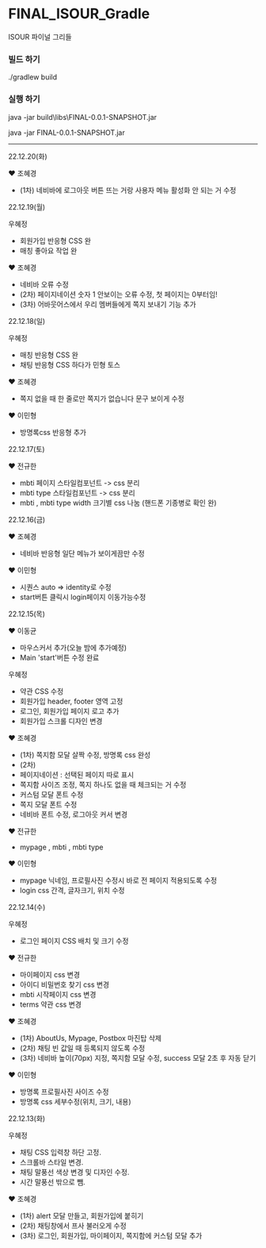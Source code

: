 # FINAL_ISOUR_Gradle
ISOUR 파이널 그리들

### 빌드 하기
./gradlew build

### 실행 하기
java -jar build\libs\FINAL-0.0.1-SNAPSHOT.jar

java -jar FINAL-0.0.1-SNAPSHOT.jar

----------------------------------------------------------------------------
22.12.20(화)

♥ 조혜경
- (1차) 네비바에 로그아웃 버튼 뜨는 거랑 사용자 메뉴 활성화 안 되는 거 수정

22.12.19(월)

우혜정
- 회원가입 반응형 CSS 완
- 매칭 좋아요 작업 완

♥ 조혜경
- 네비바 오류 수정
- (2차) 페이지네이션 숫자 1 안보이는 오류 수정, 첫 페이지는 0부터임!
- (3차) 어바웃어스에서 우리 멤버들에게 쪽지 보내기 기능 추가

22.12.18(일)

우혜정
- 매칭 반응형 CSS 완
- 채팅 반응형 CSS 하다가 민형 토스

♥ 조혜경
- 쪽지 없을 때 한 줄로만 쪽지가 없습니다 문구 보이게 수정

♥ 이민형
- 방명록css 반응형 추가

22.12.17(토) 

♥ 전규한

- mbti 페이지 스타일컴포넌트 -> css 분리
- mbti type 스타일컴포넌트 -> css 분리
- mbti , mbti type width 크기별 css 나눔 (핸드폰 기종병로 확인 완)

22.12.16(금) 

♥ 조혜경

- 네비바 반응형 일단 메뉴가 보이게끔만 수정

♥ 이민형

- 시퀀스 auto => identity로 수정
- start버튼 클릭시 login페이지 이동가능수정


22.12.15(목) 

♥ 이동균

- 마우스커서 추가(오늘 밤에 추가예정)
- Main 'start'버튼 수정 완료

우혜정 
- 약관 CSS 수정
- 회원가입 header, footer 영역 고정
- 로그인, 회원가입 페이지 로고 추가
- 회원가입 스크롤 디자인 변경

♥ 조혜경
- (1차) 쪽지함 모달 살짝 수정, 방명록 css 완성
- (2차)
- 페이지네이션 : 선택된 페이지 따로 표시
- 쪽지함 사이즈 조정, 쪽지 하나도 없을 때 체크되는 거 수정
- 커스텀 모달 폰트 수정
- 쪽지 모달 폰트 수정
- 네비바 폰트 수정, 로그아웃 커서 변경

♥ 전규한
- mypage , mbti , mbti type 

♥ 이민형
- mypage 닉네임, 프로필사진 수정시 바로 전 페이지 적용되도록 수정
- login css 간격, 글자크기, 위치 수정

22.12.14(수) 

우혜정
- 로그인 페이지 CSS 배치 및 크기 수정

♥ 전규한
- 마이페이지 css 변경
- 아이디 비밀번호 찾기 css 변경
- mbti 시작페이지 css 변경
- terms 약관 css 변경


♥ 조혜경
- (1차) AboutUs, Mypage, Postbox 마진탑 삭제
- (2차) 채팅 빈 값일 때 등록되지 않도록 수정
- (3차) 네비바 높이(70px) 지정, 쪽지함 모달 수정, success 모달 2초 후 자동 닫기

♥ 이민형
- 방명록 프로필사진 사이즈 수정
- 방명록 css 세부수정(위치, 크기, 내용)

22.12.13(화) 

우혜정 
- 채팅 CSS 입력창 하단 고정. 
- 스크롤바 스타일 변경.
- 채팅 말풍선 색상 변경 및 디자인 수정. 
- 시간 말풍선 밖으로 뺌.

♥ 조혜경
- (1차) alert 모달 만들고, 회원가입에 붙히기
- (2차) 채팅창에서 프사 불러오게 수정
- (3차) 로그인, 회원가입, 마이페이지, 쪽지함에 커스텀 모달 추가
